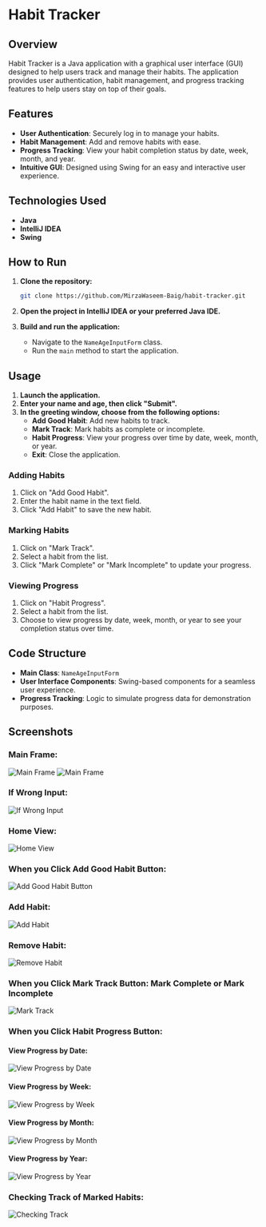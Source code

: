 # Habit Tracker

## Overview

Habit Tracker is a Java application with a graphical user interface (GUI) designed to help users track and manage their habits. The application provides user authentication, habit management, and progress tracking features to help users stay on top of their goals.

## Features

- **User Authentication**: Securely log in to manage your habits.
- **Habit Management**: Add and remove habits with ease.
- **Progress Tracking**: View your habit completion status by date, week, month, and year.
- **Intuitive GUI**: Designed using Swing for an easy and interactive user experience.

## Technologies Used

- **Java**
- **IntelliJ IDEA**
- **Swing**

## How to Run

1. **Clone the repository:**
   ```bash
   git clone https://github.com/MirzaWaseem-Baig/habit-tracker.git
   ```
   
2. **Open the project in IntelliJ IDEA or your preferred Java IDE.**

3. **Build and run the application:**
   - Navigate to the `NameAgeInputForm` class.
   - Run the `main` method to start the application.

## Usage

1. **Launch the application.**
2. **Enter your name and age, then click "Submit".**
3. **In the greeting window, choose from the following options:**
   - **Add Good Habit**: Add new habits to track.
   - **Mark Track**: Mark habits as complete or incomplete.
   - **Habit Progress**: View your progress over time by date, week, month, or year.
   - **Exit**: Close the application.

### Adding Habits

1. Click on "Add Good Habit".
2. Enter the habit name in the text field.
3. Click "Add Habit" to save the new habit.

### Marking Habits

1. Click on "Mark Track".
2. Select a habit from the list.
3. Click "Mark Complete" or "Mark Incomplete" to update your progress.

### Viewing Progress

1. Click on "Habit Progress".
2. Select a habit from the list.
3. Choose to view progress by date, week, month, or year to see your completion status over time.

## Code Structure

- **Main Class**: `NameAgeInputForm`
- **User Interface Components**: Swing-based components for a seamless user experience.
- **Progress Tracking**: Logic to simulate progress data for demonstration purposes.

## Screenshots
### Main Frame:
![Main Frame](https://github.com/user-attachments/assets/cf2dd902-37e0-4a0e-9e63-5c513b911158)
![Main Frame](https://github.com/user-attachments/assets/b88d2864-fc78-463f-bb98-798424970a63)

### If Wrong Input:
![If Wrong Input](https://github.com/user-attachments/assets/7fa6f29b-db40-4a38-adc7-bdd77b87f6e6)

### Home View:
![Home View](https://github.com/user-attachments/assets/6ccf71d9-cb55-402d-b53f-9182ed1ebefe)

### When you Click Add Good Habit Button:
![Add Good Habit Button](https://github.com/user-attachments/assets/ad15fc61-6b5f-4946-9da9-41e8ff34ca0e)

### Add Habit:
![Add Habit](https://github.com/user-attachments/assets/a4d4d596-cb6c-4940-a373-ce782985067c)

### Remove Habit:
![Remove Habit](https://github.com/user-attachments/assets/3ac45301-f5ec-402d-9806-823286c6bb23)

### When you Click Mark Track Button: Mark Complete or Mark Incomplete
![Mark Track](https://github.com/user-attachments/assets/bf4b8c27-5f7e-48ef-ad72-2aaea3729583)

### When you Click Habit Progress Button:

#### View Progress by Date:
![View Progress by Date](https://github.com/user-attachments/assets/17fcd2a3-e952-4a8a-8a11-266f84f3d23d)

#### View Progress by Week:
![View Progress by Week](https://github.com/user-attachments/assets/963adfb2-a6e8-46f9-92f8-6732c8b4f231)

#### View Progress by Month:
![View Progress by Month](https://github.com/user-attachments/assets/1c8f8ec7-4223-4a97-a3d1-3ea39b975345)

#### View Progress by Year:
![View Progress by Year](https://github.com/user-attachments/assets/6291afa8-b769-4bf3-ad30-2851dda26fa8)

### Checking Track of Marked Habits:
![Checking Track](https://github.com/user-attachments/assets/903a57a9-f4fc-4042-b469-97767606178e)

